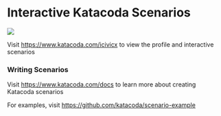 # Interactive Katacoda Scenarios

[![](http://shields.katacoda.com/katacoda/icivicx/count.svg)](https://www.katacoda.com/icivicx "Get your profile on Katacoda.com")

Visit https://www.katacoda.com/icivicx to view the profile and interactive scenarios

### Writing Scenarios
Visit https://www.katacoda.com/docs to learn more about creating Katacoda scenarios

For examples, visit https://github.com/katacoda/scenario-example
